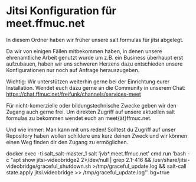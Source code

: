 # Jitsi Konfiguration für meet.ffmuc.net

In diesem Ordner haben wir früher unsere salt formulas für jitsi abgelegt.

Da wir von einigen Fällen mitbekommen haben, in denen unsere ehrenamtliche Arbeit genutzt wurde um z.B. ein Business überhaupt erst aufzubauen,
haben wir uns schweren Herzens dazu entschieden unsere Konfigurationen nur noch auf Anfrage herauszugeben.

Wichtig: Wir unterstützen weiterhin gerne bei der Einrichtung eurer Installation.
Wendet euch dazu gerne an die Community in unserem Chat: https://chat.ffmuc.net/freifunk/channels/services-meet

Für nicht-komerzielle oder bildungstechnische Zwecke geben wir den Zugang auch gerne frei.
Um direkten Zugriff auf unsere aktuellen salt formulas zu bekommen wendet euch an meet{ät}ffmuc.net.

Und wie immer: Man kann mit uns reden!
Solltest du Zugriff auf unser Repository haben wollen schildere uns kurz deinen Zweck und wir können einen Weg finden dir den Zugang zu ermöglichen.


docker exec -ti salt_salt-master_1 salt 'jvb*.meet.ffmuc.net' cmd.run 'bash -c "apt show jitsi-videobridge2 2>/dev/null | grep 2.1-416 && /usr/share/jitsi-videobridge/graceful_shutdown.sh >/tmp/graceful_update.log && salt-call state.apply jitsi.videobridge >> /tmp/graceful_update.log"' bg=true